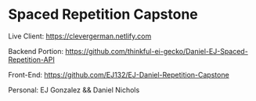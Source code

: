 # Spaced Repetition Capstone

Live Client: https://clevergerman.netlify.com

Backend Portion: https://github.com/thinkful-ei-gecko/Daniel-EJ-Spaced-Repetition-API

Front-End: https://github.com/EJ132/EJ-Daniel-Repetition-Capstone

Personal: EJ Gonzalez && Daniel Nichols

